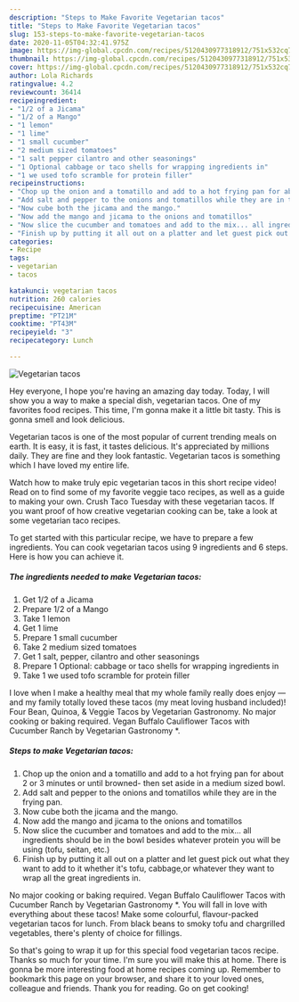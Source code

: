 ```yaml
---
description: "Steps to Make Favorite Vegetarian tacos"
title: "Steps to Make Favorite Vegetarian tacos"
slug: 153-steps-to-make-favorite-vegetarian-tacos
date: 2020-11-05T04:32:41.975Z
image: https://img-global.cpcdn.com/recipes/5120430977318912/751x532cq70/vegetarian-tacos-recipe-main-photo.jpg
thumbnail: https://img-global.cpcdn.com/recipes/5120430977318912/751x532cq70/vegetarian-tacos-recipe-main-photo.jpg
cover: https://img-global.cpcdn.com/recipes/5120430977318912/751x532cq70/vegetarian-tacos-recipe-main-photo.jpg
author: Lola Richards
ratingvalue: 4.2
reviewcount: 36414
recipeingredient:
- "1/2 of a Jicama"
- "1/2 of a Mango"
- "1 lemon"
- "1 lime"
- "1 small cucumber"
- "2 medium sized tomatoes"
- "1 salt pepper cilantro and other seasonings"
- "1 Optional cabbage or taco shells for wrapping ingredients in"
- "1 we used tofo scramble for protein filler"
recipeinstructions:
- "Chop up the onion and a tomatillo and add to a hot frying pan for about 2 or 3 minutes or until browned- then set aside in a medium sized bowl."
- "Add salt and pepper to the onions and tomatillos while they are in the frying pan."
- "Now cube both the jicama and the mango."
- "Now add the mango and jicama to the onions and tomatillos"
- "Now slice the cucumber and tomatoes and add to the mix... all ingredients should be in the bowl besides whatever protein you will be using (tofu, seitan, etc.)"
- "Finish up by putting it all out on a platter and let guest pick out what they want to add to it whether it&#39;s tofu, cabbage,or whatever they want to wrap all the great ingredients in."
categories:
- Recipe
tags:
- vegetarian
- tacos

katakunci: vegetarian tacos 
nutrition: 260 calories
recipecuisine: American
preptime: "PT21M"
cooktime: "PT43M"
recipeyield: "3"
recipecategory: Lunch

---
```



![Vegetarian tacos](https://img-global.cpcdn.com/recipes/5120430977318912/751x532cq70/vegetarian-tacos-recipe-main-photo.jpg)

Hey everyone, I hope you're having an amazing day today. Today, I will show you a way to make a special dish, vegetarian tacos. One of my favorites food recipes. This time, I'm gonna make it a little bit tasty. This is gonna smell and look delicious.

Vegetarian tacos is one of the most popular of current trending meals on earth. It is easy, it is fast, it tastes delicious. It's appreciated by millions daily. They are fine and they look fantastic. Vegetarian tacos is something which I have loved my entire life.

Watch how to make truly epic vegetarian tacos in this short recipe video! Read on to find some of my favorite veggie taco recipes, as well as a guide to making your own. Crush Taco Tuesday with these vegetarian tacos. If you want proof of how creative vegetarian cooking can be, take a look at some vegetarian taco recipes.


To get started with this particular recipe, we have to prepare a few ingredients. You can cook vegetarian tacos using 9 ingredients and 6 steps. Here is how you can achieve it.

<!--inarticleads1-->

##### The ingredients needed to make Vegetarian tacos:

1. Get 1/2 of a Jicama
1. Prepare 1/2 of a Mango
1. Take 1 lemon
1. Get 1 lime
1. Prepare 1 small cucumber
1. Take 2 medium sized tomatoes
1. Get 1 salt, pepper, cilantro and other seasonings
1. Prepare 1 Optional: cabbage or taco shells for wrapping ingredients in
1. Take 1 we used tofo scramble for protein filler


I love when I make a healthy meal that my whole family really does enjoy — and my family totally loved these tacos (my meat loving husband included)! Four Bean, Quinoa, &amp; Veggie Tacos by Vegetarian Gastronomy. No major cooking or baking required. Vegan Buffalo Cauliflower Tacos with Cucumber Ranch by Vegetarian Gastronomy *. 

<!--inarticleads2-->

##### Steps to make Vegetarian tacos:

1. Chop up the onion and a tomatillo and add to a hot frying pan for about 2 or 3 minutes or until browned- then set aside in a medium sized bowl.
1. Add salt and pepper to the onions and tomatillos while they are in the frying pan.
1. Now cube both the jicama and the mango.
1. Now add the mango and jicama to the onions and tomatillos
1. Now slice the cucumber and tomatoes and add to the mix... all ingredients should be in the bowl besides whatever protein you will be using (tofu, seitan, etc.)
1. Finish up by putting it all out on a platter and let guest pick out what they want to add to it whether it&#39;s tofu, cabbage,or whatever they want to wrap all the great ingredients in.


No major cooking or baking required. Vegan Buffalo Cauliflower Tacos with Cucumber Ranch by Vegetarian Gastronomy *. You will fall in love with everything about these tacos! Make some colourful, flavour-packed vegetarian tacos for lunch. From black beans to smoky tofu and chargrilled vegetables, there&#39;s plenty of choice for fillings. 

So that's going to wrap it up for this special food vegetarian tacos recipe. Thanks so much for your time. I'm sure you will make this at home. There is gonna be more interesting food at home recipes coming up. Remember to bookmark this page on your browser, and share it to your loved ones, colleague and friends. Thank you for reading. Go on get cooking!
